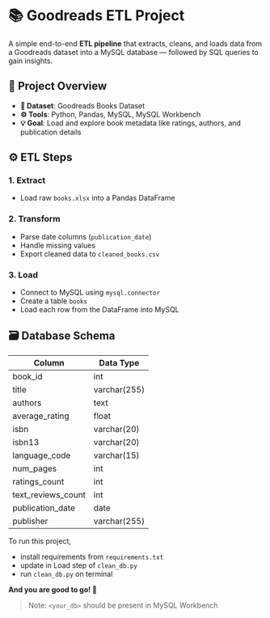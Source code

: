 # 📚 Goodreads ETL Project

A simple end-to-end **ETL pipeline** that extracts, cleans, and loads data from a Goodreads dataset into a MySQL database — followed by SQL queries to gain insights.

## 🧩 Project Overview

- **📂 Dataset**: Goodreads Books Dataset
- **⚙️ Tools**: Python, Pandas, MySQL, MySQL Workbench
- **💡 Goal**: Load and explore book metadata like ratings, authors, and publication details

## ⚙️ ETL Steps

### 1. **Extract**
- Load raw `books.xlsx` into a Pandas DataFrame

### 2. **Transform**
- Parse date columns (`publication_date`)
- Handle missing values
- Export cleaned data to `cleaned_books.csv`

### 3. **Load**
- Connect to MySQL using `mysql.connector`
- Create a table `books`
- Load each row from the DataFrame into MySQL

## 🗃️ Database Schema

| Column               | Data Type     |
|----------------------|---------------|
| book_id              | int           |
| title                | varchar(255)  |
| authors              | text          |
| average_rating       | float         |
| isbn                 | varchar(20)   |
| isbn13               | varchar(20)   |
| language_code        | varchar(15)   |
| num_pages            | int           |
| ratings_count        | int           |
| text_reviews_count   | int           |
| publication_date     | date          |
| publisher            | varchar(255)  |

To run this project,
- install requirements from `requirements.txt`
- update in Load step of `clean_db.py`
- run `clean_db.py` on terminal

**And you are good to go! 💪**
    
> Note: `<your_db>` should be present in MySQL Workbench
